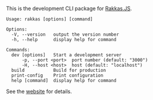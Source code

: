 This is the development CLI package for [Rakkas.JS](https://rakkas.cyco130.com).

```
Usage: rakkas [options] [command]

Options:
  -V, --version   output the version number
  -h, --help      display help for command

Commands:
  dev [options]   Start a development server
      -p, --port <port>  port number (default: "3000")
      -H, --host <host>  host (default: "localhost")
  build           Build for production
  print-config    Print configuration
  help [command]  display help for command
```

See the [website](https://rakkas.cyco130.com) for details.